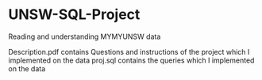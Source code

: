 # UNSW-SQL-Project
Reading and understanding MYMYUNSW data

Description.pdf contains Questions and instructions of the project which I implemented on the data
proj.sql contains the queries which I implemented on the data
